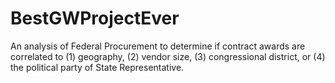 # BestGWProjectEver
An analysis of Federal Procurement to determine if contract awards are correlated to (1) geography, (2) vendor size, (3) congressional district, or (4) the political party of State Representative.
